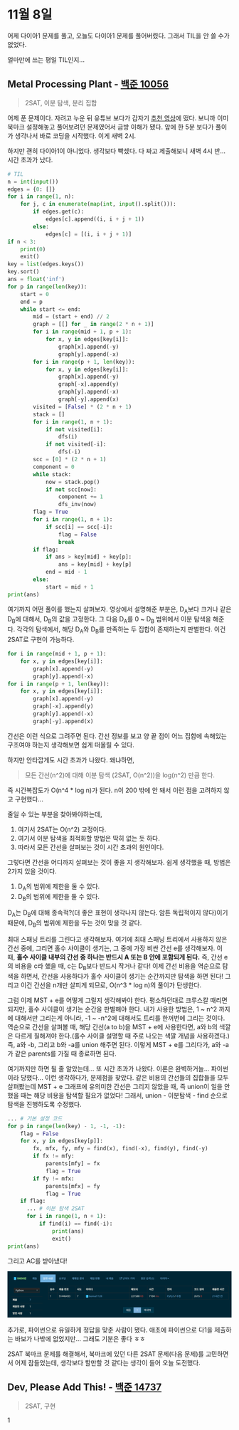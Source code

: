 # 11월 8일

어제 다이아1 문제를 풀고, 오늘도 다이아1 문제를 풀어버렸다. 그래서 TIL을 안 쓸 수가 없었다.

얼마만에 쓰는 평일 TIL인지...



## Metal Processing Plant - [백준 10056](https://www.acmicpc.net/problem/10056)

> 2SAT, 이분 탐색, 분리 집합

어제 푼 문제이다. 자려고 누운 뒤 유튜브 보다가 갑자기 [추천 영상](https://www.youtube.com/watch?v=PMBN5hZA9LI)에 떴다. 보니까 이미 북마크 설정해놓고 풀어보려던 문제였어서 금방 이해가 됐다. 앞에 한 5분 보다가 풀이가 생각나서 바로 코딩을 시작했다. 이게 새벽 2시.

하지만 괜히 다이아1이 아니었다. 생각보다 빡셌다. 다 짜고 제출해보니 새벽 4시 반... 시간 초과가 났다.

``` Python
# TIL
n = int(input())
edges = {0: []}
for i in range(1, n):
    for j, c in enumerate(map(int, input().split())):
        if edges.get(c):
            edges[c].append((i, i + j + 1))
        else:
            edges[c] = [(i, i + j + 1)]
if n < 3:
    print(0)
    exit()
key = list(edges.keys())
key.sort()
ans = float('inf')
for p in range(len(key)):
    start = 0
    end = p
    while start <= end:
        mid = (start + end) // 2
        graph = [[] for _ in range(2 * n + 1)]
        for i in range(mid + 1, p + 1):
            for x, y in edges[key[i]]:
                graph[x].append(-y)
                graph[y].append(-x)
        for i in range(p + 1, len(key)):
            for x, y in edges[key[i]]:
                graph[x].append(-y)
                graph[-x].append(y)
                graph[y].append(-x)
                graph[-y].append(x)
        visited = [False] * (2 * n + 1)
        stack = []
        for i in range(1, n + 1):
            if not visited[i]:
                dfs(i)
            if not visited[-i]:
                dfs(-i)
        scc = [0] * (2 * n + 1)
        component = 0
        while stack:
            now = stack.pop()
            if not scc[now]:
                component += 1
                dfs_inv(now)
        flag = True
        for i in range(1, n + 1):
            if scc[i] == scc[-i]:
                flag = False
                break
        if flag:
            if ans > key[mid] + key[p]:
                ans = key[mid] + key[p]
            end = mid - 1
        else:
            start = mid + 1
print(ans)
```

여기까지 어떤 풀이를 했는지 살펴보자. 영상에서 설명해준 부분은, D<sub>A</sub>보다 크거나 같은 D<sub>B</sub>에 대해서, D<sub>B</sub>의 값을 고정한다. 그 다음 D<sub>A</sub>를 0 ~ D<sub>B</sub> 범위에서 이분 탐색을 해준다. 각각의 탐색에서, 해당 D<sub>A</sub>와 D<sub>B</sub>를 만족하는 두 집합이 존재하는지 판별한다. 이건 2SAT로 구현이 가능하다. 

```Python
for i in range(mid + 1, p + 1):
    for x, y in edges[key[i]]:
        graph[x].append(-y)
        graph[y].append(-x)
for i in range(p + 1, len(key)):
    for x, y in edges[key[i]]:
        graph[x].append(-y)
        graph[-x].append(y)
        graph[y].append(-x)
        graph[-y].append(x)
```

간선은 이런 식으로 그려주면 된다. 간선 정보를 보고 양 끝 점이 어느 집합에 속해있는 구조여야 하는지 생각해보면 쉽게 떠올릴 수 있다.

하지만 안타깝게도 시간 초과가 나왔다. 왜냐하면, 

> 모든 간선(n^2)에 대해 이분 탐색 (2SAT, O(n^2))을 log(n^2) 만큼 한다.

즉 시간복잡도가 O(n^4 * log n)가 된다. n이 200 밖에 안 돼서 이런 점을 고려하지 않고 구현했다... 

줄일 수 있는 부분을 찾아봐야하는데,

1. 여기서 2SAT는 O(n^2) 고정이다.
2. 여기서 이분 탐색을 최적화할 방법은 딱히 없는 듯 하다.
3. 따라서 모든 간선을 살펴보는 것이 시간 초과의 원인이다.

그렇다면 간선을 어디까지 살펴보는 것이 좋을 지 생각해보자. 쉽게 생각했을 때, 방법은 2가지 있을 것이다.

1. D<sub>A</sub>의 범위에 제한을 둘 수 있다.
2. D<sub>B</sub>의 범위에 제한을 둘 수 있다.

D<sub>A</sub>는 D<sub>B</sub>에 대해 종속적?(더 좋은 표현이 생각나지 않는다. 암튼 독립적이지 않다)이기 때문에, D<sub>B</sub>의 범위에 제한을 두는 것이 맞을 것 같다.

최대 스패닝 트리를 그린다고 생각해보자. 여기에 최대 스패닝 트리에서 사용하지 않은 간선 중에, 그리면 홀수 사이클이 생기는, 그 중에 가장 비싼 간선 e를 생각해보자. 이 때, **홀수 사이클 내부의 간선 중 하나는 반드시 A 또는 B 안에 포함되게 된다.** 즉, 간선 e의 비용을 c라 했을 때, c는 D<sub>B</sub>보다 반드시 작거나 같다! 이제 간선 비용을 역순으로 탐색을 하면서, 간선을 사용하다가 홀수 사이클이 생기는 순간까지만 탐색을 하면 된다! 그리고 이건 간선을 n개만 살피게 되므로, O(n^3 * log n)의 풀이가 탄생한다.

그럼 이제 MST + e를 어떻게 그릴지 생각해봐야 한다. 평소하던대로 크루스칼 때리면 되지만, 홀수 사이클이 생기는 순간을 판별해야 한다. 내가 사용한 방법은, 1 ~ n^2 까지에 대해서만 그리는게 아니라, -1 ~ -n^2에 대해서도 트리를 한꺼번에 그리는 것이다. 역순으로 간선을 살펴볼 때, 해당 간선(a to b)을 MST + e에 사용한다면, a와 b의 색깔은 다르게 칠해져야 한다.(홀수 사이클 설명할 때 주로 나오는 색깔 개념을 사용하겠다.) 즉, a와 -b, 그리고 b와 -a를 union 해주면 된다. 이렇게 MST + e를 그리다가, a와 -a가 같은 parents를 가질 때 종료하면 된다.

여기까지만 하면 될 줄 알았는데... 또 시간 초과가 나왔다. 이론은 완벽하거늘... 파이썬이라 당했다... 이런 생각하다가, 문제점을 찾았다. 같은 비용의 간선들의 집합들을 모두 살펴봤는데 MST + e 그래프에 유의미한 간선은 그리지 않았을 때, 즉 union이 일을 안 했을 때는 해당 비용을 탐색할 필요가 없었다! 그래서, union - 이분탐색 - find 순으로 탐색을 진행하도록 수정했다.

```Python
... # 기본 설정 코드
for p in range(len(key) - 1, -1, -1):
    flag = False
    for x, y in edges[key[p]]:
        fx, mfx, fy, mfy = find(x), find(-x), find(y), find(-y)
        if fx != mfy:
            parents[mfy] = fx
            flag = True
        if fy != mfx:
            parents[mfx] = fy
            flag = True
    if flag:
      ... # 이분 탐색 2SAT 
      for i in range(1, n + 1):
          if find(i) == find(-i):
              print(ans)
              exit()
print(ans)      
```

그리고 AC를 받아냈다!

![image-20220602012853920](021318.png)

추가로, 파이썬으로 유일하게 정답을 맞춘 사람이 됐다. 애초에 파이썬으로 다1을 제출하는 바보가 나밖에 없었지만... 그래도 기분은 좋다 ㅎㅎ

2SAT 북마크 문제를 해결해서, 북마크에 있던 다른 2SAT 문제(다음 문제)를 고민하면서 어제 잠들었는데, 생각보다 할만할 것 같다는 생각이 들어 오늘 도전했다. 



## Dev, Please Add This! - [백준 14737](https://www.acmicpc.net/problem/14737)

> 2SAT, 구현

1

